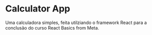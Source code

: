 # Calculator App

Uma calculadora simples, feita utilziando o framework React para a conclusão do curso React Basics from Meta.
